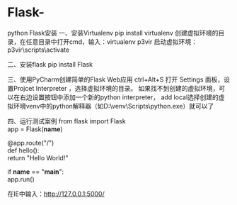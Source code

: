 # Flask-
python Flask安装
一、安装Virtualenv
pip install virtualenv
创建虚拟环境的目录，在任意目录中打开cmd，输入：virtualenv p3vir
启动虚拟环境：
p3vir\scripts\activate

二、安装flask
pip install Flask

三、使用PyCharm创建简单的Flask Web应用
ctrl+Alt+S 打开 Settings 面板，设置Projcet Interpreter ，选择虚拟环境的目录。
如果找不到创建的虚拟环境，可以在右边设置按钮中添加一个新的python interpreter， 
add local选择创建的虚拟环境venv中的python解释器（如D:\venv\Scripts\python.exe）就可以了

四、运行测试案例
from flask import Flask  
app = Flask(__name__)  
 
@app.route("/")  
def hello():  
    return "Hello World!"  
  
if __name__ == "__main__":  
    app.run() 

在IE中输入：http://127.0.0.1:5000/
